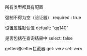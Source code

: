 所有类型都具有配置

强制不得为空（验证器）
  required : true

设置属性默认值
  defualt: "qq140"

是否包括在查询结果中
  select: false

getter和setter拦截器
  get: v=>v
  set: v=>v